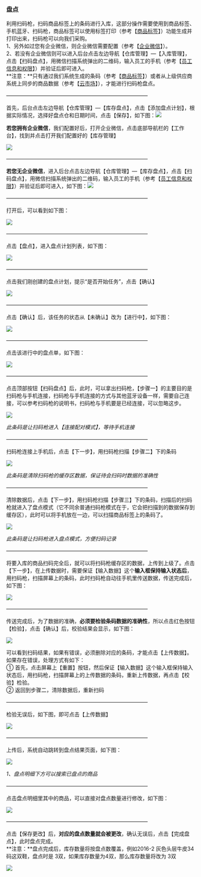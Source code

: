 ### 盘点

利用扫码枪，扫码商品标签上的条码进行入库，这部分操作需要使用到商品标签、手机蓝牙、扫码枪，商品标签可以使用标签打印（参考【[商品标签](/标签/shang-pin-biao-qian.md)】）功能生成并打印出来，扫码枪可以向我们采购。  
1、另外如过您有企业微信，则企业微信需要配置（参考【[企业微信](/wei-xin-he-qi-ye-wei-xin.md)】）。  
2、若没有企业微信则可以进入后台点击左边导航【仓库管理】—【入库管理】，点击【扫码盘点】，用微信扫描系统弹出的二维码，输入员工的手机（参考【[员工信息和权限](/员工信息.md)】）并验证后即可进入。  
**注意：**只有通过我们系统生成的条码（参考【[商品标签](/标签/shang-pin-biao-qian.md)】）或者从上级供应商系统上同步的商品数据（参考【[云市场](/yun-shi-chang.md)】），才能进行扫码枪盘点。

———————————————————————————

首先，后台点击左边导航【仓库管理】—【库存盘点】，点击【添加盘点计划】，根据实际情况，选择好盘点仓和日期时间，点击【保存】，如下图：![](/assets/pd-1.png)

**若您拥有企业微信**，我们配置好后，打开企业微信，点击底部导航栏的【工作台】，找到并点击打开我们配置好的【库存管理】

![](/assets/smqrk-1.png)

———————————————————————————

**若您无企业微信**，进入后台点击左边导航【仓库管理】—【库存盘点】，点击【扫码盘点】，用微信扫描系统弹出的二维码，输入员工的手机（参考【[员工信息和权限](/员工信息.md)】）并验证后即可进入，如下图：![](/assets/kcgl-rkd-12.png)

———————————————————————————

打开后，可以看到如下图：

![](/assets/smqrk-2.png)

———————————————————————————

点击【盘点】，进入盘点计划列表，如下图：

![](/assets/pd-2.png)

———————————————————————————

点击我们刚创建的盘点计划，提示“是否开始任务”，点击【确认】

![](/assets/pd-4.png)

———————————————————————————

点击【确认】后，该任务的状态从【未确认】改为【进行中】，如下图：

![](/assets/pd-5.png)

———————————————————————————

点击该进行中的盘点单，如下图：

![](/assets/pd-6.png)

———————————————————————————

点击顶部按钮【扫码盘点】后，此时，可以拿出扫码枪，【步骤一】的主要目的是扫码枪与手机连接，扫码枪与手机连接的方式与其他蓝牙设备一样，需要自己连接，可以参考扫码枪的说明书，扫码枪与手机要是已经连接，可以忽略这步。

![](/assets/pd-7.png)

_此条码是让扫码枪进入【连接配对模式】，等待手机连接_

———————————————————————————

扫码枪连接上手机后，点击【下一步】，用扫码枪扫描【步骤二】下的条码

![](/assets/pd-8.png)

_此条码是清除扫码枪的缓存区数据，保证待会扫码时数据的准确性_

———————————————————————————

清除数据后，点击【下一步】，用扫码枪扫描【步骤三】下的条码，扫描后的扫码枪就进入了盘点模式（它不同余普通扫码枪模式在于，它会把扫描到的数据保存到缓存区），此时可以将手机放在一边，可以扫描商品标签上的条码了。

![](/assets/pd-9.png)

_此条码是让扫码枪进入盘点模式，方便扫码记录_

———————————————————————————

将要入库的商品扫码完全后，就可以将扫码枪缓存区的数据，上传到上级了。点击【下一步】，在上传数据时，需要保证【输入数据】这个**输入框保持输入状态后**，用扫码枪，扫描屏幕上的条码，此时扫码枪自动往手机里传送数据，传送完成后，如下图：

![](/assets/pd-10.png)

———————————————————————————

传送完成后，为了数据的准确，**必须要检验条码数据的准确性**，所以点击红色按钮【检验】，点击【确认】后，校验结果会显示，如下图：

![](/assets/pd-11.png)

可以看到扫码结果，如果有错误，必须删除对应的条码，才能点击【上传数据】。如果存在错误，处理方式有如下：  
① 首先，点击屏幕上【重置】按钮，然后保证【输入数据】这个输入框保持输入状态后，用扫码枪，扫描屏幕上的上传数据的条码，重新上传数据，再点击【校验】检验。  
② 返回到步骤二，清除数据后，重新扫码

———————————————————————————

检验无误后，如下图，即可点击【上传数据】

![](/assets/smqrk-10.png)

———————————————————————————

上传后，系统自动跳转到盘点结果页面，如下图：

![](/assets/pd-12.png)

_1、盘点明细下方可以搜索已盘点的商品_

———————————————————————————

点击盘点明细里其中的商品，可以直接对盘点数量进行修改，如下图：

![](/assets/pd-13.png)

———————————————————————————

点击【保存更改】后，**对应的盘点数量就会被更改**，确认无误后，点击【完成盘点】，此时盘点完成。  
**注意：**盘点完成后，库存数量将按盘点数覆盖，例如2016-2 灰色头层牛皮34码这双鞋，盘点时是 3双，如果库存数量为4双，那么库存数量将改为 3双

![](/assets/pd-14.png)

